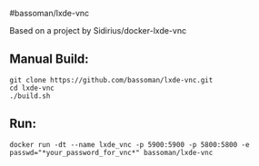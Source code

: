 #bassoman/lxde-vnc

Based on a project by Sidirius/docker-lxde-vnc

Manual Build:
--
    git clone https://github.com/bassoman/lxde-vnc.git
    cd lxde-vnc
    ./build.sh

Run:
--
    docker run -dt --name lxde_vnc -p 5900:5900 -p 5800:5800 -e passwd="*your_password_for_vnc*" bassoman/lxde-vnc
